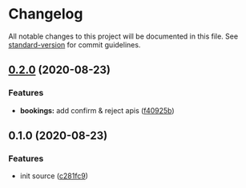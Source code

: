 # Changelog

All notable changes to this project will be documented in this file. See [standard-version](https://github.com/conventional-changelog/standard-version) for commit guidelines.

## [0.2.0](https://github.com/fhg-test/rest/compare/v0.1.0...v0.2.0) (2020-08-23)


### Features

* **bookings:** add confirm & reject apis ([f40925b](https://github.com/fhg-test/rest/commit/f40925b))



## 0.1.0 (2020-08-23)


### Features

* init source ([c281fc9](https://github.com/fhg-test/rest/commit/c281fc9))

